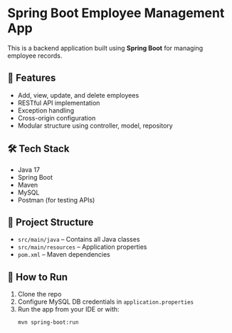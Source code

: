 # Spring Boot Employee Management App

This is a backend application built using **Spring Boot** for managing employee records.

## 🔧 Features

- Add, view, update, and delete employees
- RESTful API implementation
- Exception handling
- Cross-origin configuration
- Modular structure using controller, model, repository

## 🛠 Tech Stack

- Java 17
- Spring Boot
- Maven
- MySQL
- Postman (for testing APIs)

## 📂 Project Structure

- `src/main/java` – Contains all Java classes
- `src/main/resources` – Application properties
- `pom.xml` – Maven dependencies

## 🚀 How to Run

1. Clone the repo
2. Configure MySQL DB credentials in `application.properties`
3. Run the app from your IDE or with:
   ```bash
   mvn spring-boot:run
